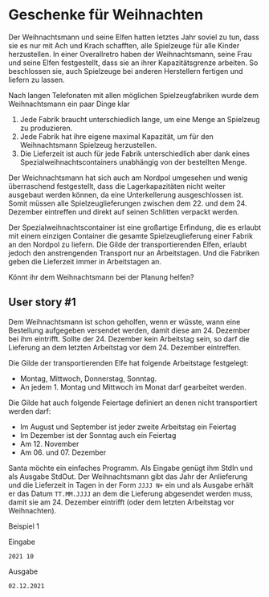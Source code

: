 # Geschenke für Weihnachten

Der Weihnachtsmann und seine Elfen hatten letztes Jahr soviel zu tun, dass sie es nur mit Ach und Krach schafften, alle Spielzeuge für alle Kinder herzustellen. In einer Overallretro haben der Weihnachtsmann, seine Frau und seine Elfen festgestellt, dass sie an ihrer Kapazitätsgrenze arbeiten. So beschlossen sie, auch Spielzeuge bei anderen Herstellern fertigen und liefern zu lassen. 

Nach langen Telefonaten mit allen möglichen Spielzeugfabriken wurde dem Weihnachtsmann ein paar Dinge klar

1. Jede Fabrik braucht unterschiedlich lange, um eine Menge an Spielzeug zu produzieren.
2. Jede Fabrik hat ihre eigene maximal Kapazität, um für den Weihnachtsmann Spielzeug herzustellen.
3. Die Lieferzeit ist auch für jede Fabrik unterschiedlich aber dank eines Spezialweihnachtscontainers unabhängig von der bestellten Menge.

Der Weichnachtsmann hat sich auch am Nordpol umgesehen und wenig überraschend festgestellt, dass die Lagerkapazitäten nicht weiter ausgebaut werden können, da eine Unterkellerung ausgeschlossen ist. Somit müssen alle Spielzeuglieferungen zwischen dem 22. und dem 24. Dezember eintreffen und direkt auf seinen Schlitten verpackt werden.

Der Spezialweihnachtscontainer ist eine großartige Erfindung, die es erlaubt mit einem einzigen Container die gesamte Spielzeuglieferung einer Fabrik an den Nordpol zu liefern. Die Gilde der transportierenden Elfen, erlaubt jedoch den anstrengenden Transport nur an Arbeitstagen. Und die Fabriken geben die Lieferzeit immer in Arbeitstagen an.

Könnt ihr dem Weihnachtsmann bei der Planung helfen?


## User story #1

Dem Weihnachtsmann ist schon geholfen, wenn er wüsste, wann eine Bestellung aufgegeben versendet werden, damit diese am 24. Dezember bei ihm eintrifft. Sollte der 24. Dezember kein Arbeitstag sein, so darf die Lieferung an dem letzten Arbeitstag vor dem 24. Dezember eintreffen.

Die Gilde der transportierenden Elfe hat folgende Arbeitstage festgelegt: 

* Montag, Mittwoch, Donnerstag, Sonntag.
* An jedem 1. Montag und Mittwoch im Monat darf gearbeitet werden.

Die Gilde hat auch folgende Feiertage definiert an denen nicht transportiert werden darf:

* Im August und September ist jeder zweite Arbeitstag ein Feiertag
* Im Dezember ist der Sonntag auch ein Feiertag
* Am 12. November
* Am 06. und 07. Dezember

Santa möchte ein einfaches Programm. Als Eingabe genügt ihm StdIn und als Ausgabe StdOut. 
Der Weihnachtsmann gibt das Jahr der Anlieferung und die Lieferzeit in Tagen in der Form `JJJJ N+` ein und als Ausgabe erhält er das Datum `TT.MM.JJJJ` an dem die Lieferung abgesendet werden muss, damit sie am 24. Dezember eintrifft (oder dem letzten Arbeitstag vor Weihnachten).



Beispiel 1

Eingabe
```
2021 10
```

Ausgabe
```
02.12.2021
```


